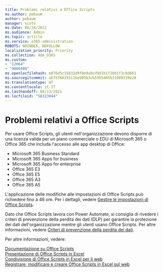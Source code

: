 ```yaml
---
title: Problemi relativi a Office Scripts
ms.author: pebaum
author: pebaum
manager: scotv
ms.date: 06/24/2021
ms.audience: Admin
ms.topic: article
ms.service: o365-administration
ROBOTS: NOINDEX, NOFOLLOW
localization_priority: Priority
ms.collection: Adm_O365
ms.custom:
- "12064"
- "9006408"
ms.openlocfilehash: e876d5c15832d9f0e9a9cd9d1b1f10b1f3c8d661
ms.sourcegitcommit: ab75f66355116e995b3cb5505465b31989339e28
ms.translationtype: HT
ms.contentlocale: it-IT
ms.lasthandoff: 08/13/2021
ms.locfileid: "58323044"
---
```

# <a name="issues-related-to-office-scripts"></a>Problemi relativi a Office Scripts

Per usare Office Scripts, gli utenti nell'organizzazione devono disporre di una licenza valida per un piano commerciale o EDU di Microsoft 365 o Office 365 che includa l'accesso alle app desktop di Office:

- Microsoft 365 Business Standard
- Microsoft 365 Apps for business
- Microsoft 365 Apps for enterprise
- Office 365 E3
- Office 365 E5
- Office 365 A3
- Office 365 A5

L'applicazione delle modifiche alle impostazioni di Office Scripts può richiedere fino a 48 ore. Per i dettagli, vedere [Gestire le impostazioni di Office Scripts](https://docs.microsoft.com/microsoft-365/admin/manage/manage-office-scripts-settings).

Dato che Office Scripts lavora con Power Automate, si consiglia di rivedere i criteri di prevenzione della perdita dei dati (DLP) per garantire la protezione dei dati dell'organizzazione mentre gli utenti usano ‎Office Scripts‎. Per altre informazioni, vedere [Criteri di prevenzione della perdita dei dati](https://docs.microsoft.com/power-automate/prevent-data-loss).

Per altre informazioni, vedere:

[Documentazione su Office Scripts](https://docs.microsoft.com/office/dev/scripts/)<br/>
[Presentazione di Office Scripts in Excel](https://support.microsoft.com/office/introduction-to-office-scripts-in-excel-9fbe283d-adb8-4f13-a75b-a81c6baf163a)<br/>
[Condivisione di Office Scripts in Excel per il web](https://support.microsoft.com/office/sharing-office-scripts-in-excel-for-the-web-226eddbc-3a44-4540-acfe-fccda3d1122b)<br/>
[Registrare, modificare e creare Office Scripts in Excel sul web](https://docs.microsoft.com/office/dev/scripts/tutorials/excel-tutorial)